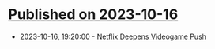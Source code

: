 # [Published on 2023-10-16](index.md)

* [2023-10-16, 19:20:00](https://games.slashdot.org/story/23/10/16/1653204/netflix-deepens-videogame-push?utm_source=rss1.0mainlinkanon&utm_medium=feed) - [Netflix Deepens Videogame Push](https://games.slashdot.org/story/23/10/16/1653204/netflix-deepens-videogame-push?utm_source=rss1.0mainlinkanon&utm_medium=feed)
